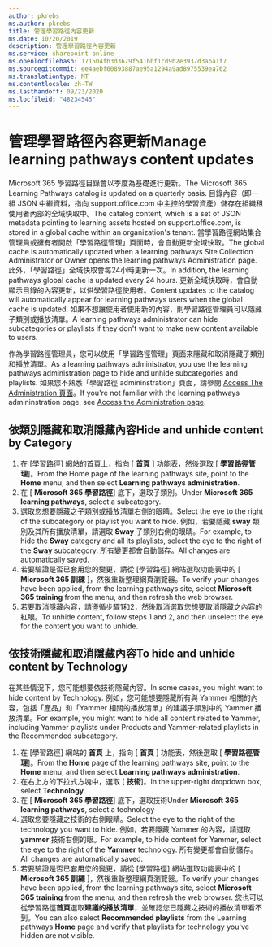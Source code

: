 ```yaml
---
author: pkrebs
ms.author: pkrebs
title: 管理學習路徑內容更新
ms.date: 10/20/2019
description: 管理學習路徑內容更新
ms.service: sharepoint online
ms.openlocfilehash: 171504fb3d3679f541bbf1cd9b2e3937d3aba1f7
ms.sourcegitcommit: ee4aebf60893887ae95a1294a9ad8975539ea762
ms.translationtype: MT
ms.contentlocale: zh-TW
ms.lasthandoff: 09/23/2020
ms.locfileid: "48234545"
---
```

# <a name="manage-learning-pathways-content-updates"></a><span data-ttu-id="3ebd8-103">管理學習路徑內容更新</span><span class="sxs-lookup"><span data-stu-id="3ebd8-103">Manage learning pathways content updates</span></span>
<span data-ttu-id="3ebd8-104">Microsoft 365 學習路徑目錄會以季度為基礎進行更新。</span><span class="sxs-lookup"><span data-stu-id="3ebd8-104">The Microsoft 365 Learning Pathways catalog is updated on a quarterly basis.</span></span> <span data-ttu-id="3ebd8-105">目錄內容（即一組 JSON 中繼資料，指向 support.office.com 中主控的學習資產）儲存在組織租使用者內部的全域快取中。</span><span class="sxs-lookup"><span data-stu-id="3ebd8-105">The catalog content, which is a set of JSON metadata pointing to learning assets hosted on support.office.com, is stored in a global cache within an organization's tenant.</span></span> <span data-ttu-id="3ebd8-106">當學習路徑網站集合管理員或擁有者開啟「學習路徑管理」頁面時，會自動更新全域快取。</span><span class="sxs-lookup"><span data-stu-id="3ebd8-106">The global cache is automatically updated when a learning pathways Site Collection Administrator or Owner opens the learning pathways Administration page.</span></span> <span data-ttu-id="3ebd8-107">此外，「學習路徑」全域快取會每24小時更新一次。</span><span class="sxs-lookup"><span data-stu-id="3ebd8-107">In addition, the learning pathways global cache is updated every 24 hours.</span></span> <span data-ttu-id="3ebd8-108">更新全域快取時，會自動顯示目錄的內容更新，以供學習路徑使用者。</span><span class="sxs-lookup"><span data-stu-id="3ebd8-108">Content updates to the catalog will automatically appear for learning pathways users when the global cache is updated.</span></span> <span data-ttu-id="3ebd8-109">如果不想讓使用者使用新的內容，則學習路徑管理員可以隱藏子類別或播放清單。</span><span class="sxs-lookup"><span data-stu-id="3ebd8-109">A learning pathways administrator can hide subcategories or playlists if they don't want to make new content available to users.</span></span>

<span data-ttu-id="3ebd8-110">作為學習路徑管理員，您可以使用「學習路徑管理」頁面來隱藏和取消隱藏子類別和播放清單。</span><span class="sxs-lookup"><span data-stu-id="3ebd8-110">As a learning pathways administrator, you use the learning pathways administration page to hide and unhide subcategories and playlists.</span></span> <span data-ttu-id="3ebd8-111">如果您不熟悉「學習路徑 admininstration」頁面，請參閱 [Access The Administration 頁面](custom_accessadmin.md)。</span><span class="sxs-lookup"><span data-stu-id="3ebd8-111">If you're not familiar with the learning pathways admininstration page, see [Access the Administration page](custom_accessadmin.md).</span></span>

## <a name="hide-and-unhide-content-by-category"></a><span data-ttu-id="3ebd8-112">依類別隱藏和取消隱藏內容</span><span class="sxs-lookup"><span data-stu-id="3ebd8-112">Hide and unhide content by Category</span></span>
1. <span data-ttu-id="3ebd8-113">在 [學習路徑] 網站的首頁上，指向 [ **首頁** ] 功能表，然後選取 [ **學習路徑管理**]。</span><span class="sxs-lookup"><span data-stu-id="3ebd8-113">From the Home page of the learning pathways site, point to the **Home** menu, and then select **Learning pathways administration**.</span></span>
2. <span data-ttu-id="3ebd8-114">在 [ **Microsoft 365 學習路徑**] 底下，選取子類別。</span><span class="sxs-lookup"><span data-stu-id="3ebd8-114">Under **Microsoft 365 learning pathways**, select a subcategory.</span></span>
3. <span data-ttu-id="3ebd8-115">選取您想要隱藏之子類別或播放清單右側的眼睛。</span><span class="sxs-lookup"><span data-stu-id="3ebd8-115">Select the eye to the right of the subcategory or playlist you want to hide.</span></span> <span data-ttu-id="3ebd8-116">例如，若要隱藏 **sway** 類別及其所有播放清單，請選取 **Sway** 子類別右側的眼睛。</span><span class="sxs-lookup"><span data-stu-id="3ebd8-116">For example, to hide the **Sway** category and all its playlists, select the eye to the right of the **Sway** subcategory.</span></span> <span data-ttu-id="3ebd8-117">所有變更都會自動儲存。</span><span class="sxs-lookup"><span data-stu-id="3ebd8-117">All changes are automatically saved.</span></span>
4. <span data-ttu-id="3ebd8-118">若要驗證是否已套用您的變更，請從 [學習路徑] 網站選取功能表中的 [ **Microsoft 365 訓練** ]，然後重新整理網頁瀏覽器。</span><span class="sxs-lookup"><span data-stu-id="3ebd8-118">To verify your changes have been applied, from the learning pathways site, select **Microsoft 365 training** from the menu, and then refresh the web browser.</span></span>
5. <span data-ttu-id="3ebd8-119">若要取消隱藏內容，請遵循步驟1和2，然後取消選取您想要取消隱藏之內容的紅眼。</span><span class="sxs-lookup"><span data-stu-id="3ebd8-119">To unhide content, follow steps 1 and 2, and then unselect the eye for the content you want to unhide.</span></span>

## <a name="to-hide-and-unhide-content-by-technology"></a><span data-ttu-id="3ebd8-120">依技術隱藏和取消隱藏內容</span><span class="sxs-lookup"><span data-stu-id="3ebd8-120">To hide and unhide content by Technology</span></span>
<span data-ttu-id="3ebd8-121">在某些情況下，您可能想要依技術隱藏內容。</span><span class="sxs-lookup"><span data-stu-id="3ebd8-121">In some cases, you might want to hide content by Technology.</span></span> <span data-ttu-id="3ebd8-122">例如，您可能想要隱藏所有與 Yammer 相關的內容，包括「產品」和「Yammer 相關的播放清單」的建議子類別中的 Yammer 播放清單。</span><span class="sxs-lookup"><span data-stu-id="3ebd8-122">For example, you might want to hide all content related to Yammer, including Yammer playlists under Products and Yammer-related playlists in the Recommended subcategory.</span></span>

1. <span data-ttu-id="3ebd8-123">在 [學習路徑] 網站的 **首頁** 上，指向 [ **首頁** ] 功能表，然後選取 [ **學習路徑管理**]。</span><span class="sxs-lookup"><span data-stu-id="3ebd8-123">From the **Home** page of the learning pathways site, point to the **Home** menu, and then select **Learning pathways administration**.</span></span>
2. <span data-ttu-id="3ebd8-124">在右上方的下拉式方塊中，選取 [ **技術**]。</span><span class="sxs-lookup"><span data-stu-id="3ebd8-124">In the upper-right dropdown box, select **Technology**.</span></span>
3. <span data-ttu-id="3ebd8-125">在 [ **Microsoft 365 學習路徑**] 底下，選取技術</span><span class="sxs-lookup"><span data-stu-id="3ebd8-125">Under **Microsoft 365 learning pathways**, select a technology</span></span>
4. <span data-ttu-id="3ebd8-126">選取您要隱藏之技術的右側眼睛。</span><span class="sxs-lookup"><span data-stu-id="3ebd8-126">Select the eye to the right of the technology you want to hide.</span></span> <span data-ttu-id="3ebd8-127">例如，若要隱藏 Yammer 的內容，請選取 **yammer** 技術右側的眼。</span><span class="sxs-lookup"><span data-stu-id="3ebd8-127">For example, to hide content for Yammer, select the eye to the right of the **Yammer** technology.</span></span> <span data-ttu-id="3ebd8-128">所有變更都會自動儲存。</span><span class="sxs-lookup"><span data-stu-id="3ebd8-128">All changes are automatically saved.</span></span>
5. <span data-ttu-id="3ebd8-129">若要驗證是否已套用您的變更，請從 [學習路徑] 網站選取功能表中的 [ **Microsoft 365 訓練** ]，然後重新整理網頁瀏覽器。</span><span class="sxs-lookup"><span data-stu-id="3ebd8-129">To verify your changes have been applied, from the learning pathways site, select **Microsoft 365 training** from the menu, and then refresh the web browser.</span></span> <span data-ttu-id="3ebd8-130">您也可以從學習路徑**首頁**選取**建議的播放清單**，並確認您已隱藏之技術的播放清單看不到。</span><span class="sxs-lookup"><span data-stu-id="3ebd8-130">You can also select **Recommended playlists** from the Learning pathways **Home** page and verify that playlists for technology you've hidden are not visible.</span></span>

